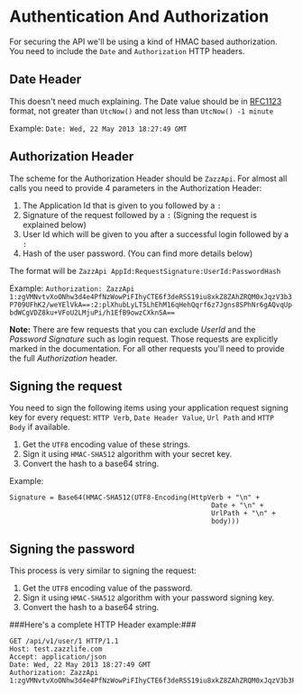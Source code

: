 Authentication And Authorization
=

For securing the API we'll be using a kind of HMAC based authorization. You need to include the `Date` and `Authorization` HTTP headers.

Date Header
-
This doesn't need much explaining. The Date value should be in [RFC1123](http://www.w3.org/Protocols/rfc2616/rfc2616-sec14.html#sec14.18) format, not greater than `UtcNow()` and not less than `UtcNow() -1 minute`

Example: `Date: Wed, 22 May 2013 18:27:49 GMT`

Authorization Header
-

The scheme for the Authorization Header should be `ZazzApi`.
For almost all calls you need to provide 4 parameters in the Authorization Header:

1. The Application Id that is given to you followed by a `:`
2. Signature of the request followed by a `:` (Signing the request is explained below)
3. User Id which will be given to you after a successful login followed by a `:`
4. Hash of the user password. (You can find more details below)

The format will be `ZazzApi AppId:RequestSignature:UserId:PasswordHash`

Example: `Authorization: ZazzApi 1:zgVMNvtvXoONhw3d4e4PfNzWowPiFIhyCTE6f3deRSS19iu8xkZ8ZAhZRQM0xJqzV3b3P709UFhK2/weYElVkA==:2:plXhubLyLT5LhEhM16qHehQqrf6z7Jgns8SPhNr6gAQvqUpbdWCgVDZ8ku+VFoU2LMjuPi/h1EfB9owzCXknSA==`

**Note:** There are few requests that you can exclude *UserId* and the *Password Signature* such as login request. Those requests are explicitly marked in the documentation. For all other requests you'll need to provide the full *Authorization* header.

Signing the request
-
You need to sign the following items using your application request signing key for every request: `HTTP Verb`, `Date Header Value`, `Url Path` and `HTTP Body` if available.

1. Get the `UTF8` encoding value of these strings.
2. Sign it using `HMAC-SHA512` algorithm with your secret key.
3. Convert the hash to a base64 string.

Example:

    Signature = Base64(HMAC-SHA512(UTF8-Encoding(HttpVerb + "\n" +
                                                      Date + "\n" +
                                                      UrlPath + "\n" +
                                                      body)))
                                                      
                                                      
Signing the password
-
This process is very similar to signing the request:

1. Get the `UTF8` encoding value of the password.
2. Sign it using `HMAC-SHA512` algorithm with your password signing key.
3. Convert the hash to a base64 string.
 
###Here's a complete HTTP Header example:###

    GET /api/v1/user/1 HTTP/1.1
    Host: test.zazzlife.com
    Accept: application/json
    Date: Wed, 22 May 2013 18:27:49 GMT
    Authorization: ZazzApi 1:zgVMNvtvXoONhw3d4e4PfNzWowPiFIhyCTE6f3deRSS19iu8xkZ8ZAhZRQM0xJqzV3b3P709UFhK2/weYElVkA==:2:plXhubLyLT5LhEhM16qHehQqrf6z7Jgns8SPhNr6gAQvqUpbdWCgVDZ8ku+VFoU2LMjuPi/h1EfB9owzCXknSA==

